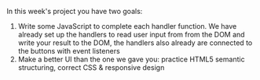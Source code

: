 In this week's project you have two goals:
1. Write some JavaScript to complete each handler function.  We have already set up the handlers to read user input from from the DOM and write your result to the DOM, the handlers also already are connected to the buttons with event listeners
1. Make a better UI than the one we gave you: practice HTML5 semantic structuring, correct CSS & responsive design

